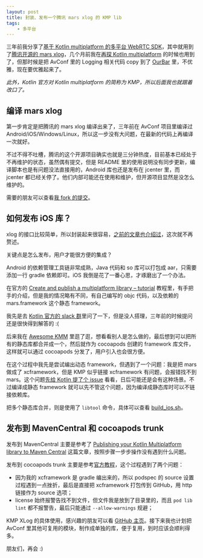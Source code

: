 ```yaml
---
layout: post
title: 封装、发布一个腾讯 mars xlog 的 KMP lib
tags:
    - 多平台
---
```


三年前我分享了[基于 Kotlin multiplatform 的多平台 WebRTC SDK](/2019/12/05/Kmpp-WebRTC-SDK/index.html)，其中就用到了[腾讯开源的 mars xlog](https://github.com/Tencent/mars)，几个月前我在[再探 Kotlin multiplatform](/2022/07/24/Kmpp2/index.html) 的时候也用到了，但那时候是把 AvConf 里的 Logging 相关代码 copy 到了 [OurBar](https://github.com/Piasy/OurBar) 里，不优雅，现在要优雅起来了。

_此外，Kotlin 官方对 Kotlin multiplatform 的简称为 KMP，所以后面我也就跟着改口了。_

## 编译 mars xlog

第一步肯定是把腾讯的 mars xlog 编译出来了，三年前在 AvConf 项目里编译过 Android/iOS/Windows/Linux，所以这一步没有大问题，在最新的代码上再编译一次就好。

不过不得不吐槽，腾讯的这个开源项目确实也就是三分钟热度，目前基本已经处于不再维护的状态，虽然偶有提交，但是 README 里的使用说明没有同步更新，编译脚本也是有问题没法直接用的，Android 库也还是发布在 jcenter 里，而 jcenter 都已经关停了。他们内部可能还在使用和维护，但开源项目显然是没怎么维护的。

需要的朋友可以查看[我 fork 的提交](https://github.com/Tencent/mars/commit/7c8b3ac8b3e657fe164327d42f3b3c2ad4c139e0)。

## 如何发布 iOS 库？

xlog 的接口比较简单，所以封装起来很容易，[之前的文章也介绍过](/2019/12/05/Kmpp-WebRTC-SDK/index.html#%E5%B9%B3%E5%8F%B0%E7%9B%B8%E5%85%B3%E4%BB%A3%E7%A0%81)，这次就不再赘述。

关键点是怎么发布，用户才能很方便的集成？

Android 的依赖管理工具链非常成熟，Java 代码和 so 库可以打包成 aar，只需要添加一行 gradle 依赖即可。iOS 我倒是花了一番心思，才琢磨出了一个办法。

在官方的 [Create and publish a multiplatform library – tutorial](https://kotlinlang.org/docs/multiplatform-library.html) 教程里，有手把手的介绍，但是我的情况略有不同，有自己编写的 objc 代码，以及依赖的 mars.framework 这个静态 framework。

我先是去 [Kotlin 官方的 slack 群](https://kotlinlang.slack.com/)里问了一下，但是没人搭理，三年前的时候提问还是很快得到解答的 :(

后来我在 [Awesome KMM](https://github.com/terrakok/kmm-awesome) 里逛了逛，想看看别人是怎么做的，最后想到可以把所有的静态库都合并成一个，然后就作为 cocoapods 创建的 framework 库文件，这样就可以通过 cocoapods 分发了，用户引入也会很方便。

在这个过程中我先是尝试编出动态 framework，但遇到了一个问题：我是把 mars 做成了 xcframework，但是 KMP 似乎链接 xcframework 有问题，会报错找不到 mars。这个问题[先给 Kotlin 提了个 issue](https://youtrack.jetbrains.com/issue/KT-55153) 看看，日后可能还是会有这种场景。不过编译成静态 framework 就可以先不管这个问题，因为编译成静态库时可以不链接依赖库。

把多个静态库合并，则是使用了 `libtool` 命令，具体可以查看 [build_ios.sh](https://github.com/HackWebRTC/kmp-xlog/blob/main/build_ios.sh#L30)。

## 发布到 MavenCentral 和 cocoapods trunk

发布到 MavenCentral 主要是参考了 [Publishing your Kotlin Multiplatform library to Maven Central](https://dev.to/kotlin/how-to-build-and-publish-a-kotlin-multiplatform-library-going-public-4a8k) 这篇文章，按照步骤一步步操作没有遇到什么问题。

发布到 cocoapods trunk 主要是参考[官方教程](https://guides.cocoapods.org/making/making-a-cocoapod.html)，这个过程遇到了两个问题：

+ 因为我的 xcframework 是 gradle 编出来的，所以 podspec 的 source 设置过程遇到一点挫折，最后是直接把 xcframework 打包传到 GitHub，用 http 链接作为 source 选项；
+ license 始终报警告找不到文件，但文件我是放到了目录里的，而且 `pod lib lint` 都不报警告，最后只能通过 `--allow-warnings` 规避；

KMP XLog 的具体使用，感兴趣的朋友可以看 [GitHub 主页](https://github.com/HackWebRTC/kmp-xlog)。接下来我也计划把 AvConf 里其他可复用的模块，制作成单独的库，便于复用，到时应该会顺利得多。

朋友们，再会 :)
